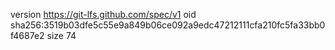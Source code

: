 version https://git-lfs.github.com/spec/v1
oid sha256:3519b03dfe5c55e9a849b06ce092a9edc47212111cfa210fc5fa33bb0f4687e2
size 74
